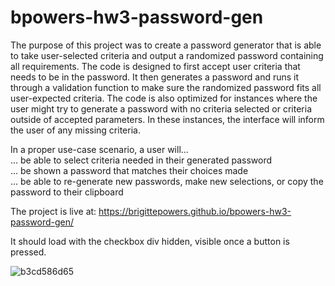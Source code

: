 # bpowers-hw3-password-gen

The purpose of this project was to create a password generator that is able to take user-selected criteria and output a randomized password containing all requirements. The code is designed to first accept user criteria that needs to be in the password. It then generates a password and runs it through a validation function to make sure the randomized password fits all user-expected criteria. The code is also optimized for instances where the user might try to generate a password with no criteria selected or criteria outside of accepted parameters. In these instances, the interface will inform the user of any missing criteria. 

In a proper use-case scenario, a user will...<br>
... be able to select criteria needed in their generated password<br>
... be shown a password that matches their choices made<br>
... be able to re-generate new passwords, make new selections, or copy the password to their clipboard<br>

The project is live at: https://brigittepowers.github.io/bpowers-hw3-password-gen/

It should load with the checkbox div hidden, visible once a button is pressed. 

![b3cd586d65](https://user-images.githubusercontent.com/86506686/129458323-5a241b33-5a74-4b24-bab8-8c9832aa385c.png)
